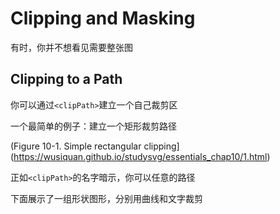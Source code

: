 # Clipping and Masking

有时，你并不想看见需要整张图



## Clipping to a Path

你可以通过`<clipPath>`建立一个自己裁剪区



一个最简单的例子：建立一个矩形裁剪路径

(Figure 10-1. Simple rectangular clipping](https://wusiquan.github.io/studysvg/essentials_chap10/1.html)



正如`<clipPath>`的名字暗示，你可以任意的路径

下面展示了一组形状图形，分别用曲线和文字裁剪

```html


```









